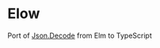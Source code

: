 # Elow

Port of [Json.Decode](https://package.elm-lang.org/packages/elm/json/latest/Json.Decode) from Elm to TypeScript